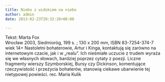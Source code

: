 ```yaml
---
title: Niebo z widokiem na niebo
author: admin
date: 2013-02-23T20:32:20+00:00

---
```


  Tekst: Marta Fox<br /> Wrocław 2003, Siedmioróg, 199 s. ; 130 x 200 mm, ISBN 83-7254-374-7<br /> wiek 14+
Nastoletni bohaterowie, Artur i Kinga, kontaktują się zarówno na internetowym czacie, jak i w „realu”. Ich nieśmiałe uczucie z trudem wyraża się we własnych słowach, bardziej poprzez cytaty z poezji. Liczne fragmenty wierszy Szymborskiej, Bursy czy Dickinson, komentujące rzeczywistość i przeżycia bohaterów, stanowią ciekawe ubarwienie tej nietypowej powieści.
rec. Maria Kulik
